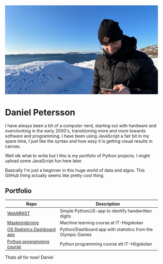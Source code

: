 ![header](IMG_0282.jpeg)

# Daniel Petersson

I have always been a bit of a computer nerd, starting out with hardware and overclocking in the early 2000's, transitioning more and more towards software and programming. I have been using JavaScript a fair bit in my spare time, I just like the syntax and how easy it is getting visual results in canvas.

Well idk what to write but I this is my portfolio of Python projects. I might upload some JavaScript fun here later. 

Basically I'm just a beginner in this huge world of data and algos. This GitHub thing actually seems like pretty cool thing.


## Portfolio
| Repo                                   | Description                                                  |
|----------------------------------------|--------------------------------------------------------------|
| [WebMNIST][webmnist]                   | Simple Python/JS-app to identify handwritten digits          |
| [Maskininlärning][masknirl]            | Machine learning course at IT-Högskolan                      |
| [OS Statistics Dashboard app][dash]    | Python/Dashboard app with statistics from the Olympic Games  |
| [Python programming course][py]        | Python programming course att IT-Högskolan                   |

[webmnist]: https://github.com/DanielPeterssonAI/WebMNIST
[masknirl]: https://github.com/DanielPeterssonAI/Maskininlarning-Daniel-Petersson
[dash]: https://github.com/DanielPeterssonAI/databeh-dash-Sami-Daniel
[py]: https://github.com/DanielPeterssonAI/python-programmering-Daniel-Petersson

Thats all for now!
Daniel

